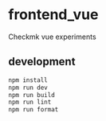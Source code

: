 # frontend_vue

Checkmk vue experiments

## development

```sh
npm install
npm run dev
npm run build
npm run lint
npm run format
```
